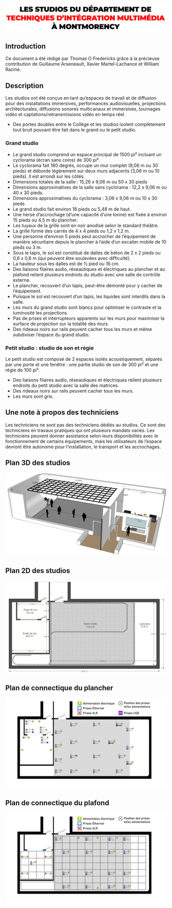 ![Fiche technique des studios TIM à montmorency](./titre.png)

## Introduction
Ce document a été rédigé par Thomas O Fredericks grâce à la précieuse contribution de Guillaume Arseneault, Xavier Martel-Lachance et William Racine.

## Description
Les studios ont été conçus en tant qu’espaces de travail et de diffusion pour des installations immersives, performances audiovisuelles, projections architecturales, diffusions sonores multicanaux et immersives, tournages vidéo et captations/retransmissions vidéo en temps réel. 

* Des portes doubles entre le Collège et les studios isolent complètement tout bruit pouvant être fait dans le grand ou le petit studio.

### Grand studio

* Le grand studio comprend un espace principal de 1500 pi² incluant un cyclorama (écran sans coins) de 300 pi². 
* Le cyclorama fait 180 degrés, occupe un mur complet (9,06 m ou 30 pieds) et déborde légèrement sur deux murs adjacents (3,06 m ou 10 pieds). Il est arrondi sur les côtés. 
* Dimensions totales de la salle : 15,26 x 9,06 m ou 50 x 30 pieds
* Dimensions approximatives de la salle sans cyclorama : 12,2 x 9,06 m ou 40 x 30 pieds.
* Dimensions approximatives du cyclorama : 3,06 x 9,06 m ou 10 x 30 pieds
* Le grand studio fait environ 18 pieds ou 5,48 m de haut. 
* Une herse d’accrochage (d’une capacité d’une tonne) est fixée à environ 15 pieds ou 4,5 m du plancher. 
* Les tuyaux de la grille sont en noir anodisé selon le standard théâtre.
* La grille forme des carrés de 4 x 4 pieds ou 1,2 x 1,2 m. 
* Une personne d’environ 5 pieds peut accrocher de l’équipement de manière sécuritaire depuis le plancher à l’aide d’un escalier mobile de 10 pieds ou 3 m. 
* Sous le tapis, le sol est constitué de dalles de béton de 2 x 2 pieds ou 0,6 x 0,6 m (qui peuvent être soulevées avec difficulté).
* La hauteur sous les dalles est de ½ pied ou 16 cm.
* Des liaisons filaires audio, réseautiques et électriques au plancher et au plafond relient plusieurs endroits du studio avec une salle de contrôle externe. 
* Le plancher, recouvert d’un tapis, peut-être démonté pour y cacher de l’équipement.
* Puisque le sol est recouvert d’un tapis, les liquides sont interdits dans la salle.
* Les murs du grand studio sont blancs pour optimiser le contraste et la luminosité les projections.  
* Pas de prises et interrupteurs apparents sur les murs pour maximiser la surface de projection sur la totalité des murs. 
* Des rideaux noirs sur rails peuvent cacher tous les murs et même subdiviser l’espace du grand studio.

### Petit studio : studio de son et régie
Le petit studio est composé de 2 espaces isolés acoustiquement, séparés par une porte et une fenêtre : une partie studio de son de 300 pi² et une régie de 100 pi². 
* Des liaisons filaires audio, réseautiques et électriques relient plusieurs endroits du petit studio avec la salle des matrices.
* Des rideaux noirs sur rails peuvent cacher tous les murs.
* Les murs sont gris.

## Une note à propos des techniciens
Les techniciens ne sont pas des techniciens dédiés au studios. Ce sont des techniciens en travaux pratiques qui ont plusieurs mandats variés. Les techniciens peuvent donner assistance selon leurs disponibilités avec le fonctionnement de certains équipements, mais les utilisateurs de l’espace devront être autonome pour l'installation, le transport et les accrochages. 

## Plan 3D des studios
![Plan 3D des studios](./plan_des_studios_3D.png)

## Plan 2D des studios
![Plan 2D des studios](./plan_des_studios_2D.jpg)

## Plan de connectique du plancher
![Plan de connectique du plancher](./plan_Placher_Studio_Ethernet_XLR.png)

## Plan de connectique du plafond
![Plan de connectique du plafond](./plan_Plafond_Studio_Prises_Ethernet_XLR.png)

